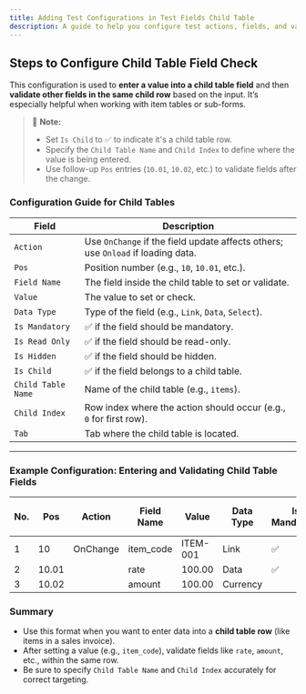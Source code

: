 ```yaml
---
title: Adding Test Configurations in Test Fields Child Table
description: A guide to help you configure test actions, fields, and values in the "Test Fields" child table.
---
```

##  Steps to Configure Child Table Field Check

This configuration is used to **enter a value into a child table field** and then **validate other fields in the same child row** based on the input. It’s especially helpful when working with item tables or sub-forms.

> 🔹 **Note:**  
> - Set `Is Child` to ✅ to indicate it's a child table row.  
> - Specify the `Child Table Name` and `Child Index` to define where the value is being entered.  
> - Use follow-up `Pos` entries (`10.01`, `10.02`, etc.) to validate fields after the change.


###  Configuration Guide for Child Tables

| **Field**         | **Description**                                                                 |
|-------------------|----------------------------------------------------------------------------------|
| `Action`          | Use `OnChange` if the field update affects others; use `Onload` if loading data.|
| `Pos`             | Position number (e.g., `10`, `10.01`, etc.).                                     |
| `Field Name`      | The field inside the child table to set or validate.                             |
| `Value`           | The value to set or check.                                                       |
| `Data Type`       | Type of the field (e.g., `Link`, `Data`, `Select`).                              |
| `Is Mandatory`    | ✅ if the field should be mandatory.                                              |
| `Is Read Only`    | ✅ if the field should be read-only.                                              |
| `Is Hidden`       | ✅ if the field should be hidden.                                                 |
| `Is Child`        | ✅ if the field belongs to a child table.                                         |
| `Child Table Name`| Name of the child table (e.g., `items`).                                         |
| `Child Index`     | Row index where the action should occur (e.g., `0` for first row).               |
| `Tab`             | Tab where the child table is located.                                            |

---

### Example Configuration: Entering and Validating Child Table Fields

| No. | Pos    | Action    | Field Name     | Value        | Data Type | Is Mandatory | Is Read Only | Is Hidden | Is Child | Child Table Name | Child Index | Tab       |
|-----|--------|-----------|----------------|--------------|-----------|---------------|---------------|------------|----------|------------------|--------------|-----------|
| 1   | 10     | OnChange  | item_code      | ITEM-001     | Link      | ✅             |               |            | ✅        | items            | 1            | Items     |
| 2   | 10.01  |           | rate           | 100.00       | Data      | ✅             |               |            | ✅        | items            | 1            | Items     |
| 3   | 10.02  |           | amount         | 100.00       | Currency  |               | ✅             |            | ✅        | items            | 1            | Items     |


###  Summary

- Use this format when you want to enter data into a **child table row** (like items in a sales invoice).
- After setting a value (e.g., `item_code`), validate fields like `rate`, `amount`, etc., within the same row.
- Be sure to specify `Child Table Name` and `Child Index` accurately for correct targeting.


